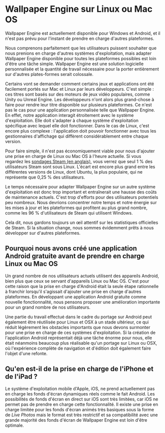 # Wallpaper Engine sur Linux ou Mac OS

Wallpaper Engine est actuellement disponible pour Windows et Android, et il n'est pas prévu pour l'instant de prendre en charge d'autres plateformes.

Nous comprenons parfaitement que les utilisateurs puissent souhaiter que nous prenions en charge d'autres systèmes d'exploitation, mais adapter Wallpaper Engine disponible pour toutes les plateformes possibles est loin d'être une tâche simple. Wallpaper Engine est une solution logicielle personnalisée et la quantité de travail nécessaire pour la porter entièrement sur d'autres plates-formes serait colossale.

Certains vont se demander comment certains jeux et applications ont été facilement portés sur Mac et Linux par leurs développeurs. C'est simple : ces titres sont basés sur des moteurs de jeux vidéo populaires, comme Unity ou Unreal Engine. Les développeurs n'ont alors plus grand-chose à faire pour rendre leur titre disponible sur plusieurs plateformes. Ce n'est pas le cas pour une application personnalisée telle que Wallpaper Engine. En effet, notre application interagit étroitement avec le système d'exploitation. Elle doit s'adapter à chaque système d'exploitation spécifique avec lequel elle doit fonctionner. Dans le cas de Linux, c'est encore plus complexe : l'application doit pouvoir fonctionner avec tous les gestionnaires d'affichage qui diffèrent considérablement entre chaque version.

Pour faire simple, il n'est pas économiquement viable pour nous d'ajouter une prise en charge de Linux ou Mac OS à l'heure actuelle. Si vous regardez les [sondages Steam (en anglais)](https://store.steampowered.com/hwsurvey), vous verrez que seul 1 % des utilisateurs Steam sont sous Linux. L'écart est encore plus grand entre les différentes versions de Linux, dont Ubuntu, la plus populaire, qui ne représente que 0,25 % des utilisateurs.

Le temps nécessaire pour adapter Wallpaper Engine sur un autre système d'exploitation est donc trop important et entraînerait une hausse des coûts de maintenance actuels. C'est trop d'efforts pour des utilisateurs potentiels peu nombreux. Nous devrions concentrer notre temps et notre énergie sur les mises à jour et les plateformes qui profitent au plus grand nombre, comme les 96 % d'utilisateurs de Steam qui utilisent Windows.

Cela dit, nous gardons toujours un œil attentif sur les statistiques officielles de Steam. Si la situation change, nous sommes évidemment prêts à nous développer sur d'autres plateformes.

## Pourquoi nous avons créé une application Android gratuite avant de prendre en charge Linux ou Mac OS

Un grand nombre de nos utilisateurs actuels utilisent des appareils Android, bien plus que ceux se servant d'appareils Linux ou Mac OS. C'est pour cette raison que la prise en charge d'Android était la seule étape rationnelle à franchir lorsqu'il s'agissait d'ajouter une prise en charge d'autres plateformes. En développant une application Android gratuite comme nouvelle fonctionnalité, nous pensons proposer une amélioration importante pour un grand nombre de nos utilisateurs.

Une partie du travail effectué dans le cadre du portage sur Android peut également être réutilisée pour Linux et OSX à un stade ultérieur, ce qui réduit légèrement les obstacles importants que nous devons surmonter pour une prise en charge de ces systèmes d'exploitation. Si la création de l'application Android représentait déjà une tâche énorme pour nous, elle était néanmoins beaucoup plus réalisable qu'un portage sur Linux ou OSX, où l'expérience complète de navigation et d'édition doit également faire l'objet d'une refonte.

## Qu'en est-il de la prise en charge de l'iPhone et de l'iPad ?

Le système d'exploitation mobile d'Apple, iOS, ne prend actuellement pas en charge les fonds d'écran dynamiques réels comme le fait Android. Les possibilités de fonds d'écran en direct sur iOS sont très limitées, car iOS ne permet pas de prendre en charge cette fonctionnalité. Il existe une prise en charge limitée pour les fonds d'écran animés très basiques sous la forme de *Live Photos* mais le format est très restrictif et sa compatibilité avec une grande majorité des fonds d'écran de Wallpaper Engine est loin d'être optimale.